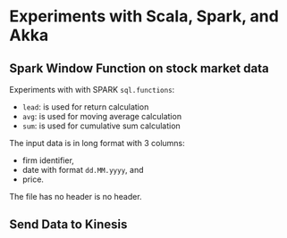# Experiments with Scala, Spark, and Akka

## Spark Window Function on stock market data

Experiments with with SPARK `sql.functions`:

- `lead`: is used for return calculation
- `avg`: is used for moving average calculation
- `sum`: is used for cumulative sum calculation

The input data is in long format with 3 columns:

- firm identifier,
- date with format `dd.MM.yyyy`, and
- price.

The file has no header is no header.


## Send Data to Kinesis